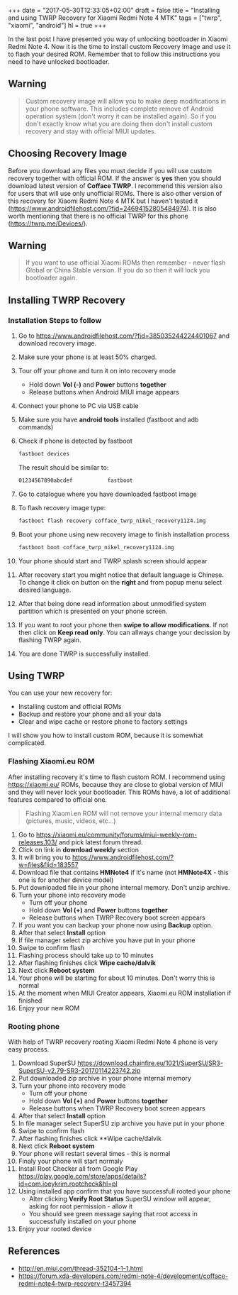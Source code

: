 +++
date = "2017-05-30T12:33:05+02:00"
draft = false
title = "Installing and using TWRP Recovery for Xiaomi Redmi Note 4 MTK"
tags = ["twrp", "xiaomi", "android"]
hl = true
+++

In the last post I have presented you way of unlocking bootloader in Xiaomi
Redmi Note 4. Now it is the time to install custom Recovery Image and use
it to flash your desired ROM. Remember that to follow this instructions
you need to have unlocked bootloader.

<!--more-->

## Warning
> Custom recovery image will allow you to make deep modifications in your phone
> software. This includes complete remove of Android operation system (don't
> worry it can be installed again). So if you don't exactly know what you are
> doing then don't install custom recovery and stay with official MIUI updates.

## Choosing Recovery Image
Before you download any files you must decide if you will use custom recovery
together with official ROM. If the answer is **yes** then you should download
latest version of **Cofface TWRP**. I recommend this version also for users
that will use only unofficial ROMs. There is also other version of this recovery
for Xiaomi Redmi Note 4 MTK but I haven't tested it
(https://www.androidfilehost.com/?fid=24694152805484974). It is also worth mentioning
that there is no official TWRP for this phone (https://twrp.me/Devices/).

## Warning
> If you want to use official Xiaomi ROMs then remember - never flash
> Global or China Stable version. If you do so then it will lock you bootloader
> again.

## Installing TWRP Recovery
### Installation Steps to follow

1. Go to https://www.androidfilehost.com/?fid=385035244224401067 and download
recovery image.
2. Make sure your phone is at least 50% charged.
3. Tour off your phone and turn it on into recovery mode
    - Hold down **Vol (-)** and **Power** buttons **together**
    - Release buttons when Android MIUI image appears
4. Connect your phone to PC via USB cable
5. Make sure you have **android tools** installed (fastboot and adb commands)
6. Check if phone is detected by fastboot

    ~~~bash
    fastboot devices
    ~~~

    The result should be similar to:

    ~~~ bash
    01234567890abcdef           fastboot
    ~~~
7. Go to catalogue where you have downloaded fastboot image
8. To flash recovery image type:

    ~~~ bash
    fastboot flash recovery cofface_twrp_nikel_recovery1124.img
    ~~~
9. Boot your phone using new recovery image to finish installation process
    ~~~ bash
    fastboot boot cofface_twrp_nikel_recovery1124.img
    ~~~
10. Your phone should start and TWRP splash screen should appear
11. After recovery start you might notice that default language is Chinese. To
    change it click on button on the **right** and from popup menu select
    desired language.
12. After that being done read information about unmodified system partition
    which is presented on your phone screen.
13. If you want to root your phone then **swipe to allow modifications**. If not
    then click on **Keep read only**. You can allways change your decission by
    flashing TWRP again.
14. You are done TWRP is successfully installed.

## Using TWRP
You can use your new recovery for:

- Installing custom and official ROMs
- Backup and restore your phone and all your data
- Clear and wipe cache or restore phone to factory settings

I will show you how to install custom ROM, because it is somewhat complicated.

### Flashing Xiaomi.eu ROM
After installing recovery it's time to flash custom ROM. I recommend using
https://xiaomi.eu/ ROMs, because they are close to global version of MIUI
and they will never lock your bootloader. This ROMs have, a lot of additional
features compared to official one.

> Flashing Xiaomi.en ROM will not remove your internal memory data (pictures,
> music, videos, etc...)

1. Go to https://xiaomi.eu/community/forums/miui-weekly-rom-releases.103/ and
pick latest forum thread.
2. Click on link in **download weekly** section
3. It will bring you to https://www.androidfilehost.com/?w=files&flid=183557
4. Download file that contains **HMNote4** if it's name
    (not **HMNote4X** - this one is for another device model)
5. Put downloaded file in your phone internal memory. Don't unzip archive.
6. Turn your phone into recovery mode
    - Turn off your phone
    - Hold down **Vol (+)** and **Power** buttons **together**
    - Release buttons when TWRP Recovery boot screen appears
7. If you want you can backup your phone now using **Backup** option.
8. After that select **Install** option
9. If file manager select zip archive you have put in your phone
10. Swipe to confirm flash
11. Flashing process should take up to 10 minutes
12. After flashing finishes click **Wipe cache/dalvik**
13. Next click **Reboot system**
14. Your phone will be starting for about 10 minutes. Don't worry this is normal
15. At the moment when MIUI Creator appears, Xiaomi.eu ROM installation if finished
16. Enjoy your new ROM

### Rooting phone
With help of TWRP recovery rooting Xiaomi Redmi Note 4 phone is very easy process.

1. Download SuperSU https://download.chainfire.eu/1021/SuperSU/SR3-SuperSU-v2.79-SR3-20170114223742.zip
2. Put downloaded zip archive in your phone internal memory
3. Turn your phone into recovery mode
    - Turn off your phone
    - Hold down **Vol (+)** and **Power** buttons **together**
    - Release buttons when TWRP Recovery boot screen appears
4. After that select **Install** option
5. In file manager select SuperSU zip archive you have put in your phone
6. Swipe to confirm flash
7. After flashing finishes click **Wipe cache/dalvik
8. Next click **Reboot system**
9. Your phone will restart several times - this is normal
10. Finaly your phone will start normaly
11. Install Root Checker all from Google Play https://play.google.com/store/apps/details?id=com.joeykrim.rootcheck&hl=pl
12. Using installed app confirm that you have successfull rooted your phone
    - Alter clicking **Verify Root Status** SuperSU window will appear, asking
    for root permission - allow it
    - You should see green message saying that root access in successfully
    installed on your phone
13. Enjoy your rooted device


## References
- http://en.miui.com/thread-352104-1-1.html
- https://forum.xda-developers.com/redmi-note-4/development/cofface-redmi-note4-twrp-recovery-t3457394
